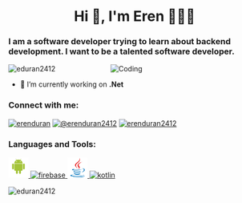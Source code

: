 <h1 align="center">Hi 👋, I'm Eren 👨🏻‍💻</h1>
<h3 align="left">I am a software developer trying to learn about backend development. I want to be a talented software developer.</h3>
<img align="right" alt="Coding" width="300" src="https://media0.giphy.com/media/vmQAsNXEgvItJxpgL4/giphy.gif?cid=ecf05e47urqaqckspjzu5827eyhwz15nk2e5aymb0ha5zvkn&rid=giphy.gif&ct=g">
<p align="left"> <img src="https://komarev.com/ghpvc/?username=eduran2412&label=Profile%20views&color=12af3a&style=flat" alt="eduran2412" /> </p>

- 🔭 I’m currently working on **.Net**

<h3 align="left">Connect with me:</h3>
<p align="left">
<a href="https://linkedin.com/in/erenduran" target="blank"><img align="center" src="https://raw.githubusercontent.com/rahuldkjain/github-profile-readme-generator/master/src/images/icons/Social/linked-in-alt.svg" alt="erenduran" height="30" width="40" /></a>
<a href="https://medium.com/@erenduran2412" target="blank"><img align="center" src="https://raw.githubusercontent.com/rahuldkjain/github-profile-readme-generator/master/src/images/icons/Social/medium.svg" alt="@erenduran2412" height="30" width="40" /></a>
<a href="https://www.hackerrank.com/erenduran2412" target="blank"><img align="center" src="https://raw.githubusercontent.com/rahuldkjain/github-profile-readme-generator/master/src/images/icons/Social/hackerrank.svg" alt="erenduran2412" height="30" width="40" /></a>
</p>

<h3 align="left">Languages and Tools:</h3>
<p align="left"> <a href="https://developer.android.com" target="_blank" rel="noreferrer"> <img src="https://raw.githubusercontent.com/devicons/devicon/master/icons/android/android-original-wordmark.svg" alt="android" width="40" height="40"/> </a> <a href="https://firebase.google.com/" target="_blank" rel="noreferrer"> <img src="https://www.vectorlogo.zone/logos/firebase/firebase-icon.svg" alt="firebase" width="40" height="40"/> </a> <a href="https://www.java.com" target="_blank" rel="noreferrer"> <img src="https://raw.githubusercontent.com/devicons/devicon/master/icons/java/java-original.svg" alt="java" width="40" height="40"/> </a> <a href="https://kotlinlang.org" target="_blank" rel="noreferrer"> <img src="https://www.vectorlogo.zone/logos/kotlinlang/kotlinlang-icon.svg" alt="kotlin" width="40" height="40"/> </a> </p>

<p><img align="center" src="https://github-readme-stats.vercel.app/api/top-langs?username=eduran2412&show_icons=true&theme=dark&title_color=4b5320&text_color=808080&bg_color=ffffff&locale=en&layout=compact" alt="eduran2412" /></p>
